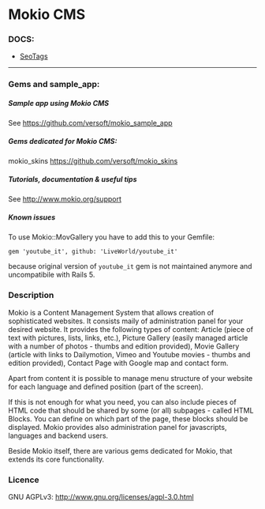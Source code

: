 # Mokio CMS

### DOCS:
- [SeoTags](docs/seo_tags.md)

---
### Gems and sample_app:

##### Sample app using Mokio CMS

See https://github.com/versoft/mokio_sample_app

##### Gems dedicated for Mokio CMS:

mokio_skins https://github.com/versoft/mokio_skins

##### Tutorials, documentation & useful tips

See http://www.mokio.org/support

##### Known issues

To use Mokio::MovGallery you have to add this to your Gemfile:

`gem 'youtube_it', github: 'LiveWorld/youtube_it'`

because original version of `youtube_it` gem is not maintained anymore and uncompatibile with Rails 5.


### Description

Mokio is a Content Management System that allows creation of
sophisticated websites. It consists maily of administration panel for your
desired website.
It provides the following types of content: Article (piece of text with
pictures, lists, links, etc.), Picture Gallery (easily managed article with
a number of photos - thumbs and edition provided), Movie Gallery
(article with links to Dailymotion, Vimeo and Youtube movies - thumbs
and edition provided), Contact Page with Google map and contact form.

Apart from content it is possible to manage menu structure of your
website for each language and defined position (part of the screen).

If this is not enough for what you need, you can also include pieces of
HTML code that should be shared by some (or all) subpages - called
HTML Blocks. You can define on which part of the page, these blocks
should be displayed.
Mokio provides also administration panel for javascripts, languages
and backend users.

Beside Mokio itself, there are various gems dedicated for Mokio, that
extends its core functionality.

### Licence

GNU AGPLv3: http://www.gnu.org/licenses/agpl-3.0.html


